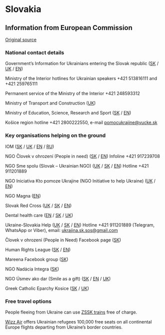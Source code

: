 # Slovakia

## Information from European Commission

[Original source ](https://ec.europa.eu/info/strategy/priorities-2019-2024/stronger-europe-world/eu-solidarity-ukraine/eu-assistance-ukraine/information-people-fleeing-war-ukraine)

### National contact details

Government’s Information for Ukrainians entering the Slovak republic ([SK](https://ua.gov.sk/sk.html?csrt=8918819930045023225) / [UK](https://ua.gov.sk/?csrt=8918819930045023225) / [EN](https://ua.gov.sk/en.html))

Ministry of the Interior hotlines for Ukrainian speakers +421 513816111 and +421 259765111

Permanent service of the Ministry of the Interior +421 248593312

Ministry of Transport and Construction ([UK](https://pomocpreukrajinu.sk/))

Ministry of Education, Science, Research and Sport ([SK](https://www.minedu.sk/29993-sk/situacia-na-ukrajine/) / [EN](https://www.minedu.sk/about-the-ministry/))

Košice region hotline +421 2800222550, e-mail pomocukrajine@vucke.sk

### Key organisations helping on the ground

IOM ([SK](https://www.mic.iom.sk/sk/novinky/757-info-ukrajina.html) / [UK](https://www.mic.iom.sk/sk/novinky/760-informatsiya-ukrayina.html) / [EN](https://www.mic.iom.sk/en/news/758-info-ukraine.html) / [RU](https://www.mic.iom.sk/ru/2015-02-03-14-35-35/759-info-situacija-v-ukraine.html))

NGO Človek v ohrození  (People in need)  ([SK](https://clovekvohrozeni.sk/) / [EN](https://clovekvohrozeni.sk/help-to-ukraine/)) Infoline +421 917239708

NGO Sme spolu (Slovak – Ukrainian NGO)  ([UK](https://smespolu.org/ua/%d0%b4%d1%96%d1%8f%d0%bb%d1%8c%d0%bd%d1%96%d1%81%d1%82%d1%8c/%d0%b4%d0%be%d0%bf%d0%be%d0%bc%d0%be%d0%b3%d0%b0-%d0%b6%d0%b5%d1%80%d1%82%d0%b2%d0%b0%d0%bc-%d0%b2%d0%be%d0%b9%d0%bd%d0%b8-%d0%b2-%d1%83%d0%ba%d1%80%d0%b0%d1%97%d0%bd%d1%96/) / [SK](https://smespolu.org/aktivity/pomoc-obetiam-vojny-na-ukrajine/) / [EN](https://smespolu.org/en/activities/helping-victims-of-the-war-in-ukraine/)) Hotline +421 911201889

NGO Iniciativa Kto pomoze Ukrajine (NGO Initiative to help Ukraine) ([UK](https://www.helpukraine.sk/ua/) / [EN](https://www.helpukraine.sk/))

NGO Magna ([EN](https://www.magna.org/en/news/we-distribute-medical-aid/))

Slovak Red Cross ([UK](https://redcross.sk/ukraine-info-ua/) / [SK](https://redcross.sk/ukraine-info-sk/) / [EN](https://redcross.sk/ukraine-info-sk/))

Dental health care ([EN](https://www.stomatolog.help/?fbclid=IwAR1SLeIdIKICkw34vqlxzJcncjWcpHoAx21cXAO8PW4v-iIhGkBMkcvgsc8) / [SK](https://www.stomatolog.help/sk) / [UK](https://www.stomatolog.help/ua))

Ukraine-Slovakia Help ([UK](https://smespolu.org/ua/) / [SK](https://smespolu.org/) / [EN](https://smespolu.org/en/)) Hotline +421 911201889 (Telegram, WhatsApp or Viber), email: ukrajina.sk.sos@gmail.com

Človek v ohrození (People in Need) Facebook page ([SK](https://www.facebook.com/clovekvohrozeni))

Human Rights League ([SK](https://www.hrl.sk/sk) / [EN](https://www.hrl.sk/en/migration-info/online-legal-aid))

Mareena Facebook group ([SK](https://www.facebook.com/mareena.sk))

NGO Nadácia Integra ([SK](https://integra.sk/kampane/kriza-na-ukrajine/))

NGO Úsmev ako dar (Smile as a gift) ([SK](https://www.usmev.sk/susedska-pomoc-ukrajine/) / [EN](https://www.usmev.sk/helping-our-neighbor-ukraine/) / [UK](https://www.usmev.sk/ua/))

Greek Catholic Eparchy Kosice ([SK](https://pomahameukrajine.grkatke.sk/) / [UK](https://pomahameukrajine.grkatke.sk/%D0%BC%D0%B8-%D0%B4%D0%BE%D0%BF%D0%BE%D0%BC%D0%B0%D0%B3%D0%B0%D1%94%D0%BC%D0%BE-%D0%B2%D0%B0%D0%BC))

### Free travel options

People fleeing from Ukraine can use [ZSSK trains](https://www.zssk.sk/ukrajina/) free of charge.

[Wizz Air](https://wizzair.com/#/rescue) offers Ukrainian refugees 100,000 free seats on all continental Europe flights departing from Ukraine’s border countries.